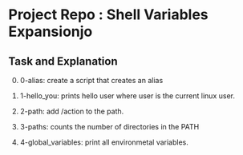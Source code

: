 # Project Repo : Shell Variables Expansionjo

## Task and Explanation

0. 0-alias: create a script that creates an alias

1. 1-hello_you: prints hello user where user is the current linux user.

3. 2-path: add /action to the path.

4. 3-paths: counts the number of directories in the PATH

5. 4-global_variables: print all environmetal variables.
